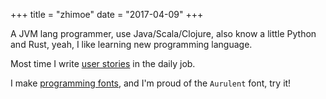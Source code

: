 +++
title = "zhimoe"
date = "2017-04-09"
+++

A JVM lang programmer, use Java/Scala/Clojure, also know a little Python and Rust, yeah, I like learning new programming language.

Most time I write [user stories](https://www.atlassian.com/agile/project-management/user-stories) in the daily job.   

I make [programming fonts](https://github.com/zhimoe/programming-fonts), and I'm proud of the `Aurulent` font, try it!

<!-- checkout my [resume](../resume) -->